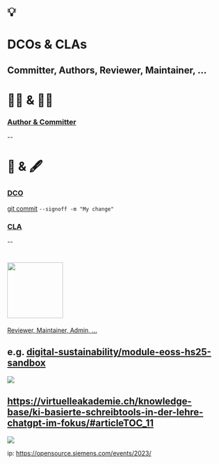 # 💡
# DCOs & CLAs

Committer, Authors, Reviewer, Maintainer, ...
--
# 🧑‍🎨 & 🧑‍💻

### [Author & Committer](https://git-scm.com/book/en/v2/Git-Basics-Viewing-the-Commit-History)
--
# 📝 & 🖋️

### [DCO](https://en.wikipedia.org/wiki/Developer_Certificate_of_Origin)

[git commit](https://git-scm.com/docs/git-commit) `--signoff -m "My change"`

### [CLA](https://en.wikipedia.org/wiki/Contributor_License_Agreement)
--
# <img width="128" src="https://cdn.jsdelivr.net/npm/simple-icons@v9/icons/github.svg" />

[Reviewer, Maintainer, Admin, ...](https://docs.github.com/en/organizations/managing-user-access-to-your-organizations-repositories/managing-repository-roles/repository-roles-for-an-organization#permissions-for-each-role)

e.g. [digital-sustainability/module-eoss-hs25-sandbox](https://github.com/digital-sustainability/module-eoss-hs25-sandbox/settings/access)
--
[![](https://upload.wikimedia.org/wikipedia/commons/thumb/2/25/Berner_Fachhochschule_Logo_small.svg/128px-Berner_Fachhochschule_Logo_small.svg.png)](https://commons.wikimedia.org/wiki/File:Berner_Fachhochschule_Logo_small.svg)

https://virtuelleakademie.ch/knowledge-base/ki-basierte-schreibtools-in-der-lehre-chatgpt-im-fokus/#articleTOC_11
--
![](http://markustiede.github.io/about/talks/2023-lions-ki/reveal.js/ip.png)

ip: https://opensource.siemens.com/events/2023/